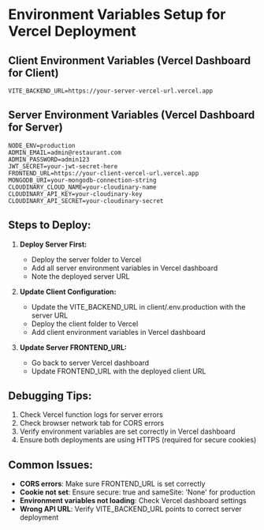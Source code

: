 # Environment Variables Setup for Vercel Deployment

## Client Environment Variables (Vercel Dashboard for Client)
```
VITE_BACKEND_URL=https://your-server-vercel-url.vercel.app
```

## Server Environment Variables (Vercel Dashboard for Server)
```
NODE_ENV=production
ADMIN_EMAIL=admin@restaurant.com
ADMIN_PASSWORD=admin123
JWT_SECRET=your-jwt-secret-here
FRONTEND_URL=https://your-client-vercel-url.vercel.app
MONGODB_URI=your-mongodb-connection-string
CLOUDINARY_CLOUD_NAME=your-cloudinary-name
CLOUDINARY_API_KEY=your-cloudinary-key
CLOUDINARY_API_SECRET=your-cloudinary-secret
```

## Steps to Deploy:

1. **Deploy Server First:**
   - Deploy the server folder to Vercel
   - Add all server environment variables in Vercel dashboard
   - Note the deployed server URL

2. **Update Client Configuration:**
   - Update the VITE_BACKEND_URL in client/.env.production with the server URL
   - Deploy the client folder to Vercel
   - Add client environment variables in Vercel dashboard

3. **Update Server FRONTEND_URL:**
   - Go back to server Vercel dashboard
   - Update FRONTEND_URL with the deployed client URL

## Debugging Tips:

1. Check Vercel function logs for server errors
2. Check browser network tab for CORS errors
3. Verify environment variables are set correctly in Vercel dashboard
4. Ensure both deployments are using HTTPS (required for secure cookies)

## Common Issues:

- **CORS errors**: Make sure FRONTEND_URL is set correctly
- **Cookie not set**: Ensure secure: true and sameSite: 'None' for production
- **Environment variables not loading**: Check Vercel dashboard settings
- **Wrong API URL**: Verify VITE_BACKEND_URL points to correct server deployment